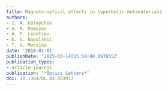 ```yaml
---
title: Magneto-optical effects in hyperbolic metamaterials
authors:
- I. A. Kolmychek
- A. R. Pomozov
- A. P. Leontiev
- K. S. Napolskii
- T. V. Murzina
date: '2018-01-01'
publishDate: '2025-03-14T15:59:48.097855Z'
publication_types:
- article-journal
publication: '*Optics Letters*'
doi: 10.1364/OL.43.003917
---
```

